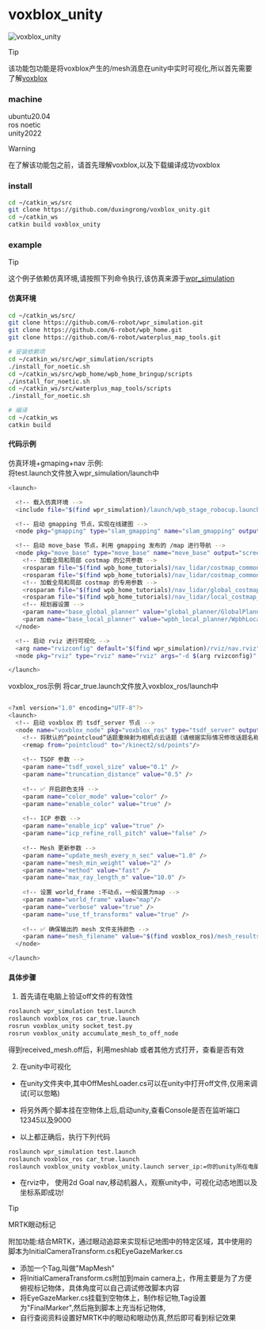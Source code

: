 # voxblox_unity

![voxblox_unity](show.gif)

> [!TIP]
> 该功能包功能是将voxblox产生的/mesh消息在unity中实时可视化,所以首先需要了解[voxblox](https://github.com/ethz-asl/voxblox) 


### machine
ubuntu20.04<br>
ros noetic<br>
unity2022<br>

> [!WARNING]
> 在了解该功能包之前，请首先理解voxblox,以及下载编译成功voxblox

### install 
```bash
cd ~/catkin_ws/src
git clone https://github.com/duxingrong/voxblox_unity.git
cd ~/catkin_ws
catkin build voxblox_unity
```


### example
> [!TIP]
> 这个例子依赖仿真环境,请按照下列命令执行,该仿真来源于[wpr_simulation](https://github.com/6-robot/wpr_simulation)

#### 仿真环境
```bash
cd ~/catkin_ws/src/
git clone https://github.com/6-robot/wpr_simulation.git
git clone https://github.com/6-robot/wpb_home.git
git clone https://github.com/6-robot/waterplus_map_tools.git

# 安装依赖项
cd ~/catkin_ws/src/wpr_simulation/scripts
./install_for_noetic.sh
cd ~/catkin_ws/src/wpb_home/wpb_home_bringup/scripts
./install_for_noetic.sh
cd ~/catkin_ws/src/waterplus_map_tools/scripts
./install_for_noetic.sh

# 编译
cd ~/catkin_ws
catkin build
```

#### 代码示例
仿真环境+gmaping+nav 示例:<br>
将test.launch文件放入wpr_simulation/launch中
```bash
<launch>

  <!-- 载入仿真环境 -->
  <include file="$(find wpr_simulation)/launch/wpb_stage_robocup.launch"/>

  <!-- 启动 gmapping 节点，实现在线建图 -->
  <node pkg="gmapping" type="slam_gmapping" name="slam_gmapping" output="screen"/>

  <!-- 启动 move_base 节点，利用 gmapping 发布的 /map 进行导航 -->
  <node pkg="move_base" type="move_base" name="move_base" output="screen">
    <!-- 加载全局和局部 costmap 的公共参数 -->
    <rosparam file="$(find wpb_home_tutorials)/nav_lidar/costmap_common_params.yaml" command="load" ns="global_costmap"/>
    <rosparam file="$(find wpb_home_tutorials)/nav_lidar/costmap_common_params.yaml" command="load" ns="local_costmap"/>
    <!-- 加载全局和局部 costmap 的专用参数 -->
    <rosparam file="$(find wpb_home_tutorials)/nav_lidar/global_costmap_params.yaml" command="load" />
    <rosparam file="$(find wpb_home_tutorials)/nav_lidar/local_costmap_params.yaml" command="load" />
    <!-- 规划器设置 -->
    <param name="base_global_planner" value="global_planner/GlobalPlanner" /> 
    <param name="base_local_planner" value="wpbh_local_planner/WpbhLocalPlanner" />
  </node>

  <!-- 启动 rviz 进行可视化 -->
  <arg name="rvizconfig" default="$(find wpr_simulation)/rviz/nav.rviz" />
  <node pkg="rviz" type="rviz" name="rviz" args="-d $(arg rvizconfig)" />

</launch>
```

voxblox_ros示例
将car_true.launch文件放入voxblox_ros/launch中
```bash

<?xml version="1.0" encoding="UTF-8"?>
<launch>
  <!-- 启动 voxblox 的 tsdf_server 节点 -->
  <node name="voxblox_node" pkg="voxblox_ros" type="tsdf_server" output="screen" args="-alsologtostderr" clear_params="true">
    <!-- 将默认的“pointcloud”话题重映射为相机点云话题（请根据实际情况修改话题名称） -->
    <remap from="pointcloud" to="/kinect2/sd/points"/>
    
    <!-- TSDF 参数 -->
    <param name="tsdf_voxel_size" value="0.1" /> 
    <param name="truncation_distance" value="0.5" />
    
    <!-- ✅ 开启颜色支持 -->
    <param name="color_mode" value="color" />
    <param name="enable_color" value="true" />
    
    <!-- ICP 参数 -->
    <param name="enable_icp" value="true" />
    <param name="icp_refine_roll_pitch" value="false" />
    
    <!-- Mesh 更新参数 -->
    <param name="update_mesh_every_n_sec" value="1.0" />
    <param name="mesh_min_weight" value="2" />
    <param name="method" value="fast" />
    <param name="max_ray_length_m" value="10.0" />
    
    <!-- 设置 world_frame :不动点，一般设置为map -->
    <param name="world_frame" value="map"/>
    <param name="verbose" value="true" />
    <param name="use_tf_transforms" value="true" />
    
    <!-- ✅ 确保输出的 mesh 文件支持颜色 -->
    <param name="mesh_filename" value="$(find voxblox_ros)/mesh_results/$(anon camera_mesh).ply" />
  </node>

</launch>
```


#### 具体步骤
1. 首先请在电脑上验证off文件的有效性
```bash
roslaunch wpr_simulation test.launch
roslaunch voxblox_ros car_true.launch
rosrun voxblox_unity socket_test.py
rosrun voxblox_unity accumulate_mesh_to_off_node
```
得到received_mesh.off后，利用meshlab 或者其他方式打开，查看是否有效

2. 在unity中可视化
- 在unity文件夹中,其中OffMeshLoader.cs可以在unity中打开off文件,仅用来调试(可以忽略)

- 将另外两个脚本挂在空物体上后,启动unity,查看Console是否在监听端口12345以及9000

- 以上都正确后，执行下列代码

```bash
roslaunch wpr_simulation test.launch
roslaunch voxblox_ros car_true.launch
roslaunch voxblox_unity voxblox_unity.launch server_ip:=你的unity所在电脑的ip
```

- 在rviz中， 使用2d Goal nav,移动机器人，观察unity中，可视化动态地图以及坐标系即成功!



> [!TIP]
> MRTK眼动标记

附加功能:结合MRTK，通过眼动追踪来实现标记地图中的特定区域，其中使用的脚本为InitialCameraTransform.cs和EyeGazeMarker.cs
- 添加一个Tag,叫做"MapMesh"
- 将InitialCameraTransform.cs附加到main camera上，作用主要是为了方便俯视标记物体，具体角度可以自己调试修改脚本内容
- 将EyeGazeMarker.cs挂载到空物体上，制作标记物,Tag设置为"FinalMarker",然后拖到脚本上充当标记物体,
- 自行查阅资料设置好MRTK中的眼动和眼动仿真,然后即可看到标记效果






